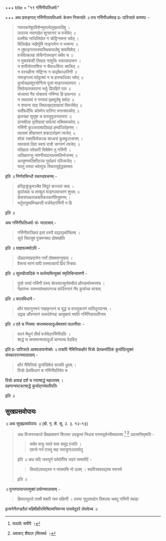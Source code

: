 +++
title = "१९ गर्भिणीपतिधर्माः"

+++
अथ प्रसङ्गात् गर्भिणीतत्पतिधर्माः केचन निरूप्यंते ॥ तत्र गर्भिणीधर्ममाह प्र॰ पारिजाते कश्यपः - 

> नावस्करेषूपविशेन्मुसलोलूखलादिषु ।  
जलञ्च नावगाहेत शून्यागारं च वर्जयेत् ॥  
वल्मीकं नाधितिष्ठेत न चोद्विग्नमना भवेत् ।  
विलिखेन्न नखैर्भूमिं नाङ्गारेण न भस्मना ॥  
न तुषाङ्गारभस्मास्थिकपालेषु समाविशेत् ।  
वर्जयेत्कलहं लोकैर्गात्रभङ्गं तथैव च ॥  
न मुक्तकेशी तिष्ठत नाशुचिः स्यात्कदाचन ।  
न शयीतोत्तरशिरा न चैवाधःशिराः क्वचित् ॥  
न वस्त्रहीना नोद्विग्ना न चार्द्रांबरधारिणी ॥  
नामङ्गल्यं वदेद्वाक्यं न च हास्याधिका भवेत् ॥  
कुर्याच्छ्वशुरयोर्नित्यं पूजां माङ्गल्यतत्परा ।  
तिष्ठेत्प्रसन्नवदना भर्तुः प्रियहिते रता ॥  
संध्यायां नैव भोक्तव्यं गर्भिण्या हि प्रयत्नतः ॥  
न स्थातव्यं न गन्तव्यं वृक्षमूलेषु सर्वदा ॥  
न शयाना सदा तिष्ठत्खट्वाछायां विवर्जयेत् ॥  
सर्वौषधीभिः कोष्णेन वारिणा स्नानमाचरेत् ॥  
कृतरक्षा सुभूषा च वास्तुपूजनतत्परा ॥  
दानशीला तृतीयायां पार्वत्यां भक्तिमाचरेत् ॥  
गर्भिणी कुञ्जराश्वादिवाहं हर्म्याधिरोहणम् ।  
व्यायामं शीघ्रगमनं शकटारोहणं त्यजेत् ॥  
शोकं रक्तविमोकञ्च साध्वसं कुक्कुटासनम् ।  
व्यवसायं दिवा स्वापं रात्रौ जागरणं त्यजेत् ॥  
पतिव्रता भवेन्नारी विशेषेण तु गर्भिणी ।  
अतिक्षारन्तु नाश्नीयादत्यल्पमतिभोजनम् ॥  
अत्युष्णमतिशीतञ्च गुर्वाहारं परित्यजेत् ।  
यस्तु तस्या भवेत्पुत्रः स्थिरायुर्वृद्धसम्मतः

इति ॥ निर्णयसिन्धौ स्कान्दवचनम् - 

> हरिद्राकुंकुमञ्चैव सिंदूरं कज्जलं तथा ।  
कूर्पासकं च ताम्बूलं माङ्गल्याभरणं शुभम् ॥  
केशसंस्कारकबरीकरकर्णविभूषणम् ।  
भर्तुरायुष्यमिच्छन्ती वर्जयेद्गर्भिणी न हि

इति ॥

अथ गर्भिणीपतिधर्माः सं॰ मालायाम् - 

> गर्भिणीवाञ्छितं द्रव्यं तस्यै दद्याद्यथोचितम् ।  
सूते चिरायुषं पुत्रमन्यथा दोषमर्हति

इति ॥ याज्ञवल्क्योऽपि - 

> दोहदस्याप्रदानेन गर्भो दोषमवाप्नुयात् ।  
वैरूप्यं मरणं वापि तस्मात्कार्यं प्रियं स्त्रियाः

इति ॥ सुतचौलादिकं न कर्तव्यमित्युक्तं स्मृतिचिन्तामणौ - 

> पुंसो भार्या गर्भिणी यस्य चेत्स्यात्सूनोश्चौलं क्षौरकर्मात्मनश्च ।  
गेहारम्भः स्तम्भसंस्थापनञ्च वार्धिस्नानं नैव कुर्याच्च यात्राम्

इति ॥ कालविधाने - 

> क्षौरं शवानुगमनं नखकृन्तनं च युद्धं च वास्तुकरणं त्वतिदूरयानम् ।  
उद्वाह औपनयनं जलधेर्वगाह आयुष्क्षयं भवति गर्भिणिकापतीनाम्

इति ॥ एते च नियमाः सप्तममासादूर्ध्वमवश्यं पालनीयाः -

> वपनं मैथुनं तीर्थं वर्जयेद्गर्भिणीपतिः ।  
श्राद्धं च सप्तमान्मासादूर्ध्वं चान्यच्च वेदवित्

इति प्र॰ पारिजाते आश्वलायनोक्तेः ॥ तत्रापि नैमित्तिकक्षौरं पित्रोः प्रेतकर्मादिकं कुर्यादित्युक्तं संस्काररत्नमालायाम् -

> क्षौरं नैमित्तिकं कुर्यान्निषेधे सत्यपि ध्रुवम् ।  
पित्रोः प्रेतविधानं च गर्भिणीपतिरेव च

पित्रोः क्षयाहं दर्शं च गयाश्राद्धं महालयम् ।  
ग्रहणान्वष्टकाश्राद्धे कुर्याद्गर्भवतीपतिः

इति ॥

## सुखप्रसवोपायः

॥ अथ सुखप्रसवोपायः ॥ (बो. गृ. शे. सू. २. ३. १२-१३) 

> अथ विजननकाले क्षिप्रप्रसवनं शिरस्त उदकुम्भं निधाय पत्तस्तूर्यन्तीमथास्या [^१] [^१_१] उदरमभिमृशति -
>
>> यथैव वायुः पवते यया समुद्र एजति ।  
>>एवन्ते गर्भ एजतु सह जरायुणाऽपसर्पतु
>
> इति ॥ अथ यदि जरायुर्न पतेर्दर्भैरेव जठरं सम्मार्ष्टि -
>
>> तिलदेऽवपद्यस्व न मांसमसि नो दलम् । स्थवित्र्यवपद्यस्व स्वप्स्ये
>
> इति ॥ 

[^१]: पादयोः समीपे । 
 
[^१_१]: अवका( शैवाल )मित्यर्थः ।


॥ पुनरुपायान्तरमुक्तं प्रयोगमालायाम् -

> हिमवत्युत्तरे पार्श्वे शबरी नाम यक्षिणी । तस्या नूपुरशब्देन विशल्या भवतु गर्भिणी स्वाहा

इत्यनेनैरण्डतैलं महिषीक्षीरमिश्रितमभिमन्त्र्य पाययेदुदरे लेपयेच्च ॥
